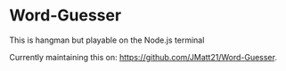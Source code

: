 # Word-Guesser
This is hangman but playable on the Node.js terminal

Currently maintaining this on: https://github.com/JMatt21/Word-Guesser.
